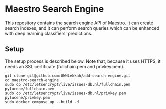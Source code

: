# Maestro Search Engine
This repository contains the search engine API of Maestro. It can create search indexes, and it can perform search
queries which can be enhanced with deep learning classifiers' predictions.

## Setup
The setup process is described below. Note that, because it uses HTTPS, it needs an SSL certificate (fullchain.pem and
privkey.pem).
```
git clone git@github.com:GWNLekkah/add-search-engine.git
cd maestro-search-engine
sudo cp /etc/letsencrypt/live/issues-db.nl/fullchain.pem pylucene/fullchain.pem
sudo cp /etc/letsencrypt/live/issues-db.nl/privkey.pem pylucene/privkey.pem
sudo docker compose up --build -d
```